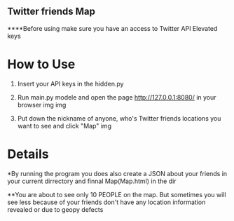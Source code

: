 ## Twitter friends Map
****Before using make sure you have an access to Twitter API Elevated keys

# How to Use
1) Insert your API keys in the hidden.py

2) Run main.py modele and open the page http://127.0.0.1:8080/ in your browser
img
img
3) Put down the nickname of anyone, who's Twitter friends locations you want to see and click "Map"
img
# Details
*By running the program you does also create a JSON about your friends in your current dirrectory and finnal Map(Map.html) in the <templates> dir

**You are about to see only 10 PEOPLE on the map. But sometimes you will see less because of your friends don't have any location information revealed or due to geopy defects
